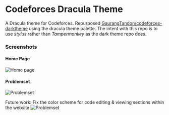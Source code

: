 # Codeforces Dracula Theme

A Dracula theme for Codeforces. Repurposed [GaurangTandon/codeforces-darktheme](https://github.com/GaurangTandon/codeforces-darktheme) using the dracula theme palette. The intent with this repo is to use *stylus* rather than *Tampermonkey* as the dark theme repo does.

### Screenshots
#### Home Page
![Home page](https://github.com/saibulusu/codeforces-draculatheme/blob/master/imgs/codeforces-screenshot.png)
#### Problemset
![Problemset](https://github.com/saibulusu/codeforces-draculatheme/blob/master/imgs/codeforces-problemset-screenshot.png)

Future work:
Fix the color scheme for code editing & viewing sections within the website
![Problemset](https://github.com/saibulusu/codeforces-draculatheme/blob/master/imgs/codeforces-code-screenshot.png)
